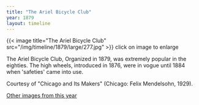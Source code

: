 ```yaml
---
title: "The Ariel Bicycle Club"
year: 1879
layout: timeline
---
```


{{< image title="The Ariel Bicycle Club" src="/img/timeline/1879/large/277.jpg" >}}
click on image to enlarge 

The Ariel Bicycle Club, Organized in 1879, was extremely popular in the eighties. The high wheels, introduced in 1876, were in vogue until 1884 when 'safeties' came into use. 

Courtesy of "Chicago and Its Makers" (Chicago: Felix Mendelsohn, 1929).  

[Other images from this year](/historical/timeline/1879)